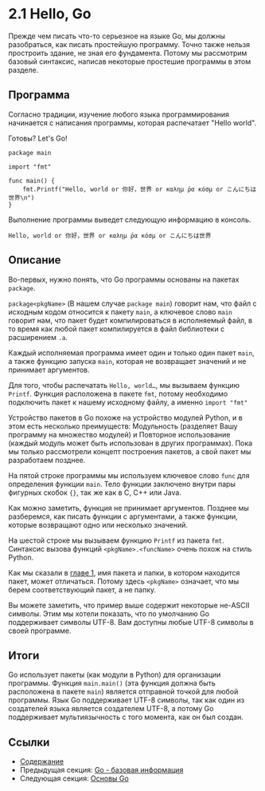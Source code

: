 # 2.1 Hello, Go

Прежде чем писать что-то серьезное на языке Go, мы должны разобраться, как писать простейшую программу. Точно также нельзя простроить здание, не зная его фундамента. Потому мы рассмотрим базовый синтаксис, написав некоторые простешие программы в этом разделе.

## Программа

Согласно традиции, изучение любого языка программирования начинается с написания программы, которая распечатает "Hello world".

Готовы? Let's Go!

	package main
	
	import "fmt"
	
	func main() {
		fmt.Printf("Hello, world or 你好，世界 or καλημ ́ρα κóσμ or こんにちは世界\n")
	}
	
Выполнение программы выведет следующую информацию в консоль.

	Hello, world or 你好，世界 or καλημ ́ρα κóσμ or こんにちは世界
	
## Описание

Во-первых, нужно понять, что Go программы основаны на пакетах `package`.

`package<pkgName>` (В нашем случае `package main`) говорит нам, что файл с исходным кодом относится к пакету `main`, а ключевое слово `main` говорит нам, что пакет будет компилироваться в исполняемый файл, в то время как любой пакет компилируется в файл библиотеки с расширением `.a`.

Каждый исполняемая программа имеет один и только один пакет `main`, а также функцию запуска `main`, которая не возвращает значений и не принимает аргументов.

Для того, чтобы распечатать `Hello, world…`, мы вызываем функцию `Printf`. Функция расположена в пакете `fmt`, потому необходимо подключить пакет к нашему исходному файлу, а именно `import "fmt"`

Устройство пакетов в Go похоже на устройство модулей Python, и в этом есть несколько преимуществ: Модульность (разделяет Вашу программу на множество модулей) и Повторное использование (каждый модуль может быть использован в других программах). Пока мы только рассмотрели концепт построения пакетов, а свой пакет мы разработаем позднее.

На пятой строке программы мы используем ключевое слово `func` для определения функции `main`. Тело функции заключено внутри пары фигурных скобок `{}`, так же как в C, C++ или Java.

Как можно заметить, функция не принимает аргументов. Позднее мы разберемся, как писать функции с аргументами, а также функции, которые возвращают одно или несколько значений.

На шестой строке мы вызываем функцию `Printf` из пакета `fmt`. Синтаксис вызова функций `<pkgName>.<funcName>` очень похож на стиль Python.

Как мы сказали в [главе 1](01.2.md), имя пакета и папки, в котором находится пакет, может отличаться. Потому здесь `<pkgName>` означает, что мы берем соответствующий пакет, а не папку.

Вы можете заметить, что пример выше содержит некоторые не-ASCII символы. Этим мы хотели показать, что по умолчанию Go поддерживает символы UTF-8. Вам доступны любые UTF-8 символы в своей программе. 

## Итоги

Go использует пакеты (как модули в Python) для организации программы. Функция `main.main()` (эта функция должна быть расположена в пакете `main`) является отправной точкой для любой программы. Язык Go поддерживает UTF-8 символы, так как один из создателей языка является создателем UTF-8, а потому Go поддерживает мультиязычность с того момента, как он был создан.

## Ссылки

- [Содержание](preface.md)
- Предыдущая секция: [Go - базовая информация](02.0.md)
- Следующая секция: [Основы Go](02.2.md)